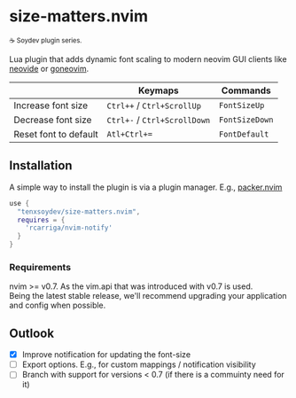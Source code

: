 # size-matters.nvim

<sub>☕ Soydev plugin series.<sub>

Lua plugin that adds dynamic font scaling to modern neovim GUI clients like [neovide][1] or [goneovim][2].

|                       | **Keymaps**                  | **Commands**   |
| --------------------- | ---------------------------- | -------------- |
| Increase font size    | `Ctrl++` / `Ctrl+ScrollUp`   | `FontSizeUp`   |
| Decrease font size    | `Ctrl+-` / `Ctrl+ScrollDown` | `FontSizeDown` |
| Reset font to default | `Atl+Ctrl+=`                 | `FontDefault`  |

## Installation

A simple way to install the plugin is via a plugin manager. E.g., [packer.nvim][3]

```lua
use {
  "tenxsoydev/size-matters.nvim",
  requires = {
    'rcarriga/nvim-notify'
  }
}
```

### Requirements

nvim >= v0.7. As the vim.api that was introduced with v0.7 is used.<br>
Being the latest stable release, we'll recommend upgrading your application and config when possible.

## Outlook

- [x] Improve notification for updating the font-size
- [ ] Export options. E.g., for custom mappings / notification visibility
- [ ] Branch with support for versions \< 0.7 (if there is a commuinty need for it)

[1]: https://github.com/neovide/neovide
[2]: https://github.com/akiyosi/goneovim
[3]: https://github.com/wbthomason/packer.nvim
